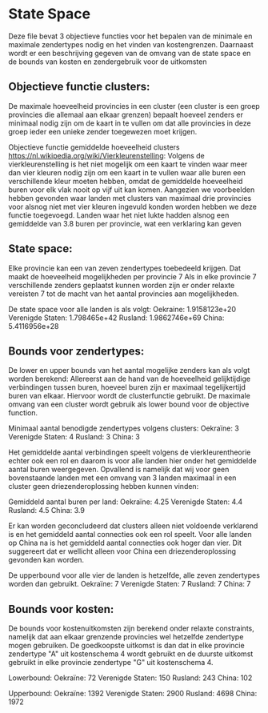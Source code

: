 State Space
===========

Deze file bevat 3 objectieve functies voor het bepalen van de minimale en maximale zendertypes nodig en het vinden van kostengrenzen. Daarnaast wordt er een beschrijving gegeven van de omvang van de state space en de bounds van kosten en zendergebruik voor de uitkomsten

## Objectieve functie clusters:
De maximale hoeveelheid provincies in een cluster (een cluster is een groep provincies die allemaal aan elkaar grenzen)
bepaalt hoeveel zenders er minimaal nodig zijn om de kaart in te vullen om dat alle provincies in deze groep ieder
een unieke zender toegewezen moet krijgen.

Objectieve functie gemiddelde hoeveelheid clusters https://nl.wikipedia.org/wiki/Vierkleurenstelling:
Volgens de vierkleurenstelling is het niet mogelijk om een kaart te vinden waar meer dan vier kleuren nodig zijn
om een kaart in te vullen waar alle buren een verschillende kleur moeten hebben, omdat de gemiddelde hoeveelheid
buren voor elk vlak nooit op vijf uit kan komen. Aangezien we voorbeelden hebben gevonden waar landen met clusters
van maximaal drie provincies voor alsnog niet met vier kleuren ingevuld konden worden hebben we deze functie toegevoegd.
Landen waar het niet lukte hadden alsnog een gemiddelde van 3.8 buren per provincie, wat een verklaring kan geven

## State space:
Elke provincie kan een van zeven zendertypes toebedeeld krijgen. Dat maakt de hoeveelheid mogelijkheden per provincie 7
Als in elke provincie 7 verschillende zenders geplaatst kunnen worden zijn er onder relaxte vereisten 7 tot de macht
van het aantal provincies aan mogelijkheden.

De state space voor alle landen is als volgt:
Oekraine: 1.9158123e+20
Verenigde Staten: 1.798465e+42
Rusland: 1.9862746e+69
China: 5.4116956e+28

## Bounds voor zendertypes:
De lower en upper bounds van het aantal mogelijke zenders kan als volgt worden berekend:
Allereerst aan de hand van de hoeveelheid gelijktijdige verbindingen tussen buren, hoeveel buren zijn er maximaal tegelijkertijd buren van elkaar. Hiervoor wordt de clusterfunctie gebruikt. De maximale omvang van een cluster wordt gebruik als lower bound voor de objective function.

Minimaal aantal benodigde zendertypes volgens clusters:
Oekraïne: 3
Verenigde Staten: 4
Rusland: 3
China: 3

Het gemiddelde aantal verbindingen speelt volgens de vierkleurentheorie echter ook een rol en daarom is voor alle landen hier onder het gemiddelde aantal buren weergegeven. Opvallend is namelijk dat wij voor geen bovenstaande landen met een omvang van 3 landen maximaal in een cluster geen driezenderoplossing hebben kunnen vinden:

Gemiddeld aantal buren per land:
Oekraïne: 4.25
Verenigde Staten: 4.4
Rusland: 4.5
China: 3.9

Er kan worden geconcludeerd dat clusters alleen niet voldoende verklarend is en het gemiddeld aantal connecties ook een rol speelt. Voor alle landen op China na is het gemiddeld aantal connecties ook hoger dan vier. Dit suggereert dat er wellicht alleen voor China een driezenderoplossing gevonden kan worden.

De upperbound voor alle vier de landen is hetzelfde, alle zeven zendertypes worden dan gebruikt.
Oekraïne: 7
Verenigde Staten: 7
Rusland: 7
China: 7

## Bounds voor kosten:
De bounds voor kostenuitkomsten zijn berekend onder relaxte constraints, namelijk dat aan elkaar grenzende provincies wel hetzelfde zendertype mogen gebruiken. De goedkoopste uitkomst is dan dat in elke provincie zendertype "A" uit kostenschema 4 wordt gebruikt en de duurste uitkomst gebruikt in elke provincie zendertype "G" uit kostenschema 4.

Lowerbound:
Oekraïne: 72
Verenigde Staten: 150
Rusland: 243
China: 102

Upperbound:
Oekraïne: 1392
Verenigde Staten: 2900
Rusland: 4698
China: 1972
